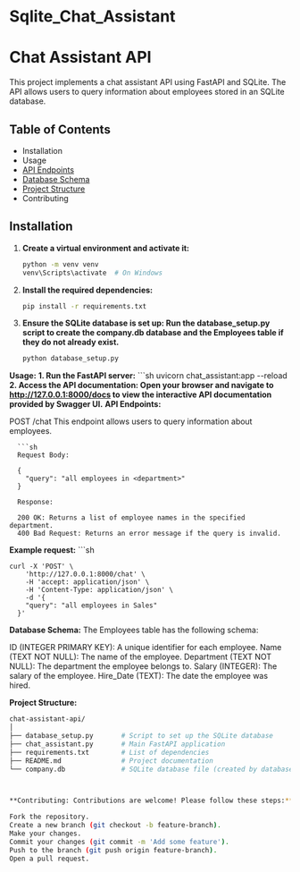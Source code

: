 # Sqlite_Chat_Assistant
# Chat Assistant API

This project implements a chat assistant API using FastAPI and SQLite. The API allows users to query information about employees stored in an SQLite database.

## Table of Contents

- Installation
- Usage
- [API Endpoints](#api-endpoints)
- [Database Schema](#database-schema)
- [Project Structure](#project-structure)
- Contributing

## Installation

1. **Create a virtual environment and activate it:**
   ```sh
   python -m venv venv
   venv\Scripts\activate  # On Windows
2. **Install the required dependencies:**
   ```sh
   pip install -r requirements.txt
3. **Ensure the SQLite database is set up: Run the database_setup.py script to create the company.db database and the Employees table if they do not already exist.**
   ```sh
   python database_setup.py

**Usage:**
       **1. Run the FastAPI server:**
       ```sh
       uvicorn chat_assistant:app --reload
       **2. Access the API documentation: Open your browser and navigate to 
            http://127.0.0.1:8000/docs to view the interactive API documentation provided by 
            Swagger UI.**
**API Endpoints:**

POST /chat
This endpoint allows users to query information about employees.

      ```sh
      Request Body:
      
      {
        "query": "all employees in <department>"
      }
      
      Response:
      
      200 OK: Returns a list of employee names in the specified department.
      400 Bad Request: Returns an error message if the query is invalid.

**Example request:**
    ```sh
    
    curl -X 'POST' \
        'http://127.0.0.1:8000/chat' \
        -H 'accept: application/json' \
        -H 'Content-Type: application/json' \
        -d '{
        "query": "all employees in Sales"
      }'

**Database Schema:**
The Employees table has the following schema:

ID (INTEGER PRIMARY KEY): A unique identifier for each employee.
Name (TEXT NOT NULL): The name of the employee.
Department (TEXT NOT NULL): The department the employee belongs to.
Salary (INTEGER): The salary of the employee.
Hire_Date (TEXT): The date the employee was hired.

**Project Structure:**
   ```sh
   chat-assistant-api/
   │
   ├── database_setup.py       # Script to set up the SQLite database
   ├── chat_assistant.py       # Main FastAPI application
   ├── requirements.txt        # List of dependencies
   ├── README.md               # Project documentation
   └── company.db              # SQLite database file (created by database_setup.py)



**Contributing: Contributions are welcome! Please follow these steps:**

Fork the repository.
Create a new branch (git checkout -b feature-branch).
Make your changes.
Commit your changes (git commit -m 'Add some feature').
Push to the branch (git push origin feature-branch).
Open a pull request.

